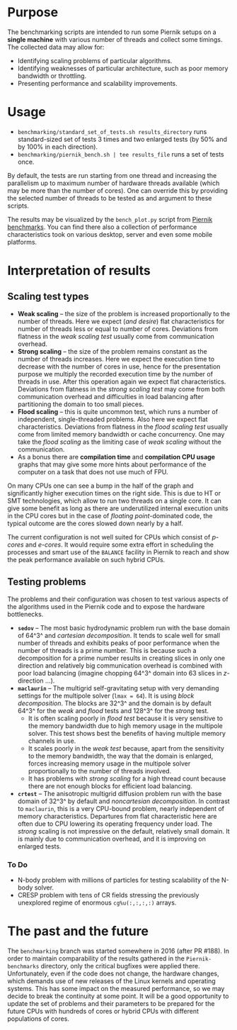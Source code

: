 # Purpose
The benchmarking scripts are intended to run some Piernik setups on a **single machine** with various number of threads and collect some timings. The collected data may allow for:

* Identifying scaling problems of particular algorithms.
* Identifying weaknesses of particular architecture, such as poor memory bandwidth or throttling.
* Presenting performance and scalability improvements.

# Usage
* `benchmarking/standard_set_of_tests.sh results_directory` runs standard-sized set of tests 3 times and two enlarged tests (by 50% and by 100% in each direction).
* `benchmarking/piernik_bench.sh | tee results_file` runs a set of tests once.

By default, the tests are run starting from one thread and increasing the parallelism up to maximum number of hardware threads available (which may be more than the number of cores). One can override this by providing the selected number of threads to be tested as and argument to these scripts.

The results may be visualized by the `bench_plot.py` script from [Piernik benchmarks](https://github.com/gawrysz/Piernik-benchmarks). You can find there also a collection of performance characteristics took on various desktop, server and even some mobile platforms.

# Interpretation of results

## Scaling test types

* **Weak scaling** – the size of the problem is increased proportionally to the number of threads. Here we expect (*and desire*) flat characteristics for number of threads less or equal to number of cores. Deviations from flatness in the *weak scaling test* usually come from communication overhead.
* **Strong scaling** – the size of the problem remains constant as the number of threads increases. Here we expect the execution time to decrease with the number of cores in use, hence for the presentation purpose we multiply the recorded execution time by the number of threads in use. After this operation again we expect flat characteristics. Deviations from flatness in the *strong scaling test* may come from both communication overhead and difficulties in load balancing after partitioning the domain to too small pieces.
* **Flood scaling** – this is quite uncommon test, which runs a number of independent, single-threaded problems. Also here we expect flat characteristics. Deviations from flatness in the *flood scaling test* usually come from limited memory bandwidth or cache concurrency. One may take the *flood scaling* as the limiting case of *weak scaling* without the communication.
* As a bonus there are **compilation time** and **compilation CPU usage** graphs that may give some more hints about performance of the computer on a task that does not use much of FPU.

On many CPUs one can see a bump in the half of the graph and significantly higher execution times on the right side. This is due to HT or SMT technologies, which allow to run two threads on a single core. It can give some benefit as long as there are underutilized internal execution units in the CPU cores but in the case of *floating point*-dominated code, the typical outcome are the cores slowed down nearly by a half.

The current configuration is not well suited for CPUs which consist of *p-cores* and *e-cores*. It would require some extra effort in scheduling the processes and smart use of the `BALANCE` facility in Piernik to reach and show the peak performance available on such hybrid CPUs.

## Testing problems
The problems and their configuration was chosen to test various aspects of the algorithms used in the Piernik code and to expose the hardware bottlenecks. 

* **`sedov`** – The most basic hydrodynamic problem run with the base domain of 64^3^ and *cartesian decomposition*. It tends to scale well for small number of threads and exhibits peaks of poor performance when the number of threads is a prime number. This is because such a decomposition for a prime number results in creating slices in only one direction and relatively big communication overhead is combined with poor load balancing (imagine chopping 64^3^ domain into 63 slices in _z_-direction ...).
* **`maclaurin`** – The multigrid self-gravitating setup with very demanding settings for the multipole solver (`lmax = 64`). It is using *block decomposition*. The blocks are 32^3^ and the domain is by default 64^3^ for the *weak* and *flood* tests and 128^3^ for the *strong* test.
    * It is often scaling poorly in *flood test* because it is very sensitive to the memory bandwidth due to high memory usage in the multipole solver. This test shows best the benefits of having multiple memory channels in use.
    * It scales poorly in the *weak test* because, apart from the sensitivity to the memory bandwidth, the way that the domain is enlarged, forces increasing memory usage in the multipole solver proportionally to the number of threads involved.
    * It has problems with *strong scaling* for a high thread count because there are not enough blocks for efficient load balancing.
* **`crtest`** – The anisotropic multigrid diffusion problem run with the base domain of 32^3^ by default and *noncartesian decomposition*. In contrast to `maclaurin`, this is a very CPU-bound problem, nearly independent of memory characteristics. Departures from flat characteristic here are often due to CPU lowering its operating frequency under load. The *strong* scaling is not impressive on the default, relatively small domain. It is mainly due to communication overhead, and it is improving on enlarged tests.

### To Do
* N-body problem with millions of particles for testing scalability of the N-body solver.
* CRESP problem with tens of CR fields stressing the previously unexplored regime of enormous `cg%u(:,:,:,:)` arrays.

# The past and the future
The `benchmarking` branch was started somewhere in 2016 (after PR #188). In order to maintain comparability of the results gathered in the `Piernik-benchmarks` directory, only the critical bugfixes were applied there. Unfortunately, even if the code does not change, the hardware changes, which demands use of new releases of the Linux kernels and operating systems. This has some impact on the measured performance, so we may decide to break the continuity at some point. It will be a good opportunity to update the set of problems and their parameters to be prepared for the future CPUs with hundreds of cores or hybrid CPUs with different populations of cores.